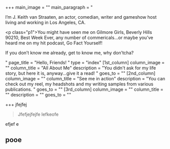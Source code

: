 +++
main_image = ""
main_paragraph = "<p>I’m J. Keith van Straaten, an actor, comedian, writer and gameshow host living and working in Los Angeles, CA.</p><p class=\"p1\">You might have seen me on Gilmore Girls, Beverly Hills 90210, Best Week Ever, any number of commericals…or maybe you’ve heard me on my hit podcast, Go Fact Yourself!</p><p>If you don’t know me already, get to know me, why don’tcha?</p>"
page_title = "Hello, Friends! "
type = "index"
[1st_column]
column_image = ""
column_title = "All About Me"
description = "You didn't ask for my life story, but here it is, anyway...give it a read! "
goes_to = ""
[2nd_column]
column_image = ""
column_title = "See me in action"
description = "You can check out my reel, my headshots and my writing samples from various publications. "
goes_to = ""
[3rd_column]
column_image = ""
column_title = ""
description = ""
goes_to = ""

+++
jfejfej


> Jfefjejfejfe lefkeofe

efjef e

## pooe